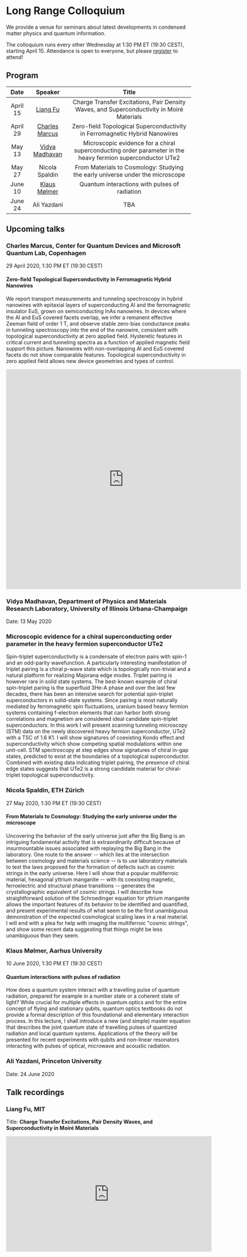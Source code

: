 # Long Range Colloquium

We provide a venue for seminars about latest developments in condensed matter physics and quantum information.

The colloquium runs every other Wednesday at 1:30 PM ET (19:30 CEST), starting April 15.
Attendance is open to everyone, but please [register](#charles-marcus-center-for-quantum-devices-and-microsoft-quantum-lab-copenhagen) to attend!

## Program

|   Date   |     Speaker    | Title |
|:---------:|:--------------:|:-----:|
| April 15  | [Liang Fu](#liang-fu-mit) | Charge Transfer Excitations, Pair Density Waves, and Superconductivity in Moiré Materials |
| April 29  | [Charles Marcus](#charles-marcus-center-for-quantum-devices-and-microsoft-quantum-lab-copenhagen) |  Zero-field Topological Superconductivity in Ferromagnetic Hybrid Nanowires  |
|  May 13  | [Vidya Madhavan](#vidya-madhavan-uiuc) |  Microscopic evidence for a chiral superconducting order parameter in the heavy fermion superconductor UTe2  |
|  May 27  | Nicola Spaldin |  From Materials to Cosmology: Studying the early universe under the microscope  |
|  June 10 | [Klaus Mølmer](#klaus-mølmer-aarhus-university) |  Quantum interactions with pulses of radiation  |
|  June 24  | Ali Yazdani |  TBA  |

## Upcoming talks

### Charles Marcus, Center for Quantum Devices and Microsoft Quantum Lab, Copenhagen

29 April 2020, 1:30 PM ET (19:30 CEST)

#### Zero-field Topological Superconductivity in Ferromagnetic Hybrid Nanowires

We report transport measurements and tunneling spectroscopy in hybrid nanowires with epitaxial layers of superconducting Al and the ferromagnetic insulator EuS, grown on semiconducting InAs nanowires. In devices where the Al and EuS covered facets overlap, we infer a remanent effective Zeeman field of order 1 T, and observe stable zero-bias conductance peaks in tunneling spectroscopy into the end of the nanowire, consistent with topological superconductivity at zero applied field. Hysteretic features in critical current and tunneling spectra as a function of applied magnetic field support this picture. Nanowires with non-overlapping Al and EuS covered facets do not show comparable features. Topological superconductivity in zero applied field allows new device geometries and types of control.

<iframe src="https://docs.google.com/forms/d/e/1FAIpQLScasQhYPNbgl0UvKyOW0Y78GAON_uXJ8yTZyv0PzWK2y_U3Eg/viewform?embedded=true" width="640" height="600" frameborder="0" marginheight="0" marginwidth="0">Loading…</iframe>

### Vidya Madhavan, Department of Physics and Materials Research Laboratory, University of Illinois Urbana-Champaign

Date: 13 May 2020

### Microscopic evidence for a chiral superconducting order parameter in the heavy fermion superconductor UTe2

Spin-triplet superconductivity is a condensate of electron pairs with spin-1 and an odd-parity wavefunction. A particularly interesting manifestation of triplet pairing is a chiral p-wave state which is topologically non-trivial and a natural platform for realizing Majorana edge modes. Triplet pairing is however rare in solid state systems. The best-known example of chiral spin-triplet paring is the superfluid 3He-A phase and over the last few decades, there has been an intensive search for potential spin-triplet superconductors in solid-state systems. Since pairing is most naturally mediated by ferromagnetic spin fluctuations, uranium based heavy fermion systems containing f-electron elements that can harbor both strong correlations and magnetism are considered ideal candidate spin-triplet superconductors. In this work I will present scanning tunneling microscopy (STM) data on the newly discovered heavy fermion superconductor, UTe2 with a TSC of 1.6 K1. I will show signatures of coexisting Kondo effect and superconductivity which show competing spatial modulations within one unit-cell.  STM spectroscopy at step edges show signatures of chiral in-gap states, predicted to exist at the boundaries of a topological superconductor. Combined with existing data indicating triplet pairing, the presence of chiral edge states suggests that UTe2 is a strong candidate material for chiral-triplet topological superconductivity.

### Nicola Spaldin, ETH Zürich

27 May 2020, 1:30 PM ET (19:30 CEST)

#### From Materials to Cosmology: Studying the early universe under the microscope

Uncovering the behavior of the early universe just after the Big Bang is an intriguing fundamental activity that is extraordinarily difficult because of insurmountable issues associated with replaying the Big Bang in the laboratory.  One route to the answer -- which lies at the intersection between cosmology and materials science -- is to use laboratory materials to test the laws proposed for the formation of defects such as cosmic strings in the early universe. Here I will show that a popular multiferroic material, hexagonal yttrium manganite -- with its coexisting magnetic, ferroelectric and structural phase transitions -- generates the crystallographic equivalent of cosmic strings. I will describe how straightforward solution of the Schroedinger equation for yttrium manganite allows the important features of its behavior to be identified and quantified, and present experimental results of what seem to be the first unambiguous demonstration of the expected cosmological scaling laws in a real material. I will end with a plea for help with imaging the multiferroic "cosmic strings", and show some recent data suggesting that things might be less unambiguous than they seem.

### Klaus Mølmer, Aarhus University

10 June 2020, 1:30 PM ET (19:30 CEST)

#### Quantum interactions with pulses of radiation

How does a quantum system interact with a travelling pulse of quantum radiation, prepared for example in a number state or a coherent state of light? While crucial for multiple effects in quantum optics and for the entire concept of flying and stationary qubits, quantum optics textbooks do not provide a formal description of this foundational and elementary interaction process.  In this lecture, I shall introduce a new (and simple) master equation that describes the joint quantum state of travelling pulses of quantized radiation and local quantum systems. Applications of the theory will be presented for recent experiments with qubits and non-linear resonators interacting with pulses of optical, microwave and acoustic radiation.

### Ali Yazdani, Princeton University

Date: 24 June 2020

## Talk recordings

### Liang Fu, MIT

Title: **Charge Transfer Excitations, Pair Density Waves, and Superconductivity in Moiré Materials**

<iframe width="560" height="315" src="https://www.youtube-nocookie.com/embed/PYYgBBIerYQ" frameborder="0" allow="accelerometer; autoplay; encrypted-media; gyroscope; picture-in-picture" allowfullscreen></iframe>

